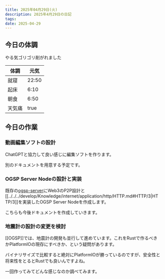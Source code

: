 ```yaml
---
title: 2025年04月29日(火)
description: 2025年4月29日の日記
tags: 
date: 2025-04-29
---
```


## 今日の体調
やる気ゴリゴリ削がれました

| 体調  | 元気    |
| --- | ----- |
| 就寝  | 22:50 |
| 起床  | 6:10  |
| 朝食  | 6:50  |
| 天気痛 | true  |
## 今日の作業
### 動画編集ソフトの設計
ChatGPTと協力して良い感じに編集ソフトを作ります。

別のドキュメントを用意する予定です。

### OGSP Server Nodeの設計と実装
既存の[ogsp-server](https://github.com/yossy4411/ogsp-server/)にWeb3のP2P設計と[[../../../develop/Knowledge/internet/application/http/HTTP.md#HTTP/3|HTTP/3]]を実装したOGSP Server Nodeを作成します。

こちらも今後ドキュメントを作成していきます。

### 地震計の設計の変更を検討
[[OGSP]]では、地震計の開発も並行して進めています。これをRustで作るべきかPlatformIOの現存にすべきか、という疑問があります。

バイナリサイズで比較すると絶対にPlatformIOが勝っているのですが、安全性と将来性をとるとRustでも良いんですよね。

一回作ってみてどんな感じなのか調べてみます。